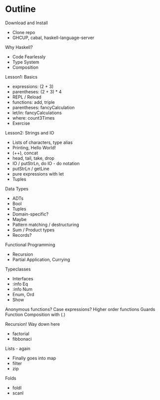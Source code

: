 Outline
=======

Download and Install
* Clone repo
* GHCUP, cabal, haskell-language-server

Why Haskell?
* Code Fearlessly
* Type System
* Composition

Lesson1: Basics
* expressions: (2 + 3)
* parentheses: (2 + 3) * 4
* REPL / Reload
* functions: add, triple
* parentheses: fancyCalculation
* let/in: fancyCalculations
* where: count3Times
* Exercise

Lesson2: Strings and IO
* Lists of characters, type alias
* Printing, Hello World!
* (++), concat
* head, tail, take, drop
* IO / putStrLn, do
IO - do notation
* putStrLn / getLine
* pure expressions with let
* Tuples

Data Types
* ADTs
* Bool
* Tuples
* Domain-specific?
* Maybe
* Pattern matching / destructuring
* Sum / Product types
* Records?

Functional Programming
* Recursion
* Partial Application, Currying

Typeclasses
* Interfaces
* :info Eq
* :info Num
* Enum, Ord
* Show

Anonymous functions?
Case expressions?
Higher order functions
Guards
Function Composition with (.)

Recursion! Way down here
* factorial
* fibbonaci

Lists - again
* Finally goes into map
* filter
* zip

Folds 
* foldl
* scanl













